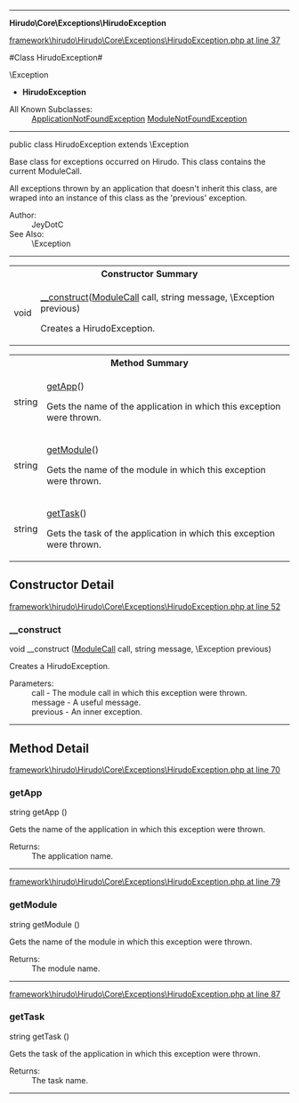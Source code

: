 

- - -

**Hirudo\Core\Exceptions\HirudoException**


<a href="https://github.com/JeyDotC/Hirudo/blob/master/framework/hirudo/Hirudo/Core/Exceptions/HirudoException.php#L37" >framework\hirudo\Hirudo\Core\Exceptions\HirudoException.php at line 37</a>

#Class HirudoException#

\Exception
* **HirudoException**


<dl>
<dt>All Known Subclasses:</dt>
<dd><a href="https://github.com/JeyDotC/Hirudo-docs/blob/master/hirudo/core/exceptions/applicationnotfoundexception.md">ApplicationNotFoundException</a> <a href="https://github.com/JeyDotC/Hirudo-docs/blob/master/hirudo/core/exceptions/modulenotfoundexception.md">ModuleNotFoundException</a> </dd>
</dl>



- - -

<p class="signature"><span class='k'>public  class</span> <span class='nx'>HirudoException</span>
extends \Exception

</p>

<div class="comment" id="overview_description"><p><p>Base class for exceptions occurred on Hirudo. This class contains the
current ModuleCall.</p></p><p><p>All exceptions thrown by an application that doesn't inherit this class,
are wraped into an instance of this class as the 'previous' exception.</p></p></div>

<dl>
<dt>Author:</dt>
<dd>JeyDotC</dd>
<dt>See Also:</dt>
<dd>\Exception</dd>
</dl>


- - -

<table id="summary_constructor">
<tr><th colspan="2">Constructor Summary</th></tr>
<tr>
<td><span class='k'></span> <span class='nx'>void</span></td>
<td class="description"><p class="name"><a href="#__construct">__construct</a>(<a href="https://github.com/JeyDotC/Hirudo/blob/master/hirudo/core/context/ModuleCall.md">ModuleCall</a> call, string message, \Exception previous)</p><p class="description">Creates a HirudoException.</p></td>
</tr>
</table>

<table id="summary_method">
<tr><th colspan="2">Method Summary</th></tr>
<tr>
<td><span class='k'></span> <span class='nx'>string</span></td>
<td class="description"><p class="name"><a href="#getapp">getApp</a>()</p><p class="description">Gets the name of the application in which this exception were thrown.</p></td>
</tr>
<tr>
<td><span class='k'></span> <span class='nx'>string</span></td>
<td class="description"><p class="name"><a href="#getmodule">getModule</a>()</p><p class="description">Gets the name of the module in which this exception were thrown.</p></td>
</tr>
<tr>
<td><span class='k'></span> <span class='nx'>string</span></td>
<td class="description"><p class="name"><a href="#gettask">getTask</a>()</p><p class="description">Gets the task of the application in which this exception were thrown.</p></td>
</tr>
</table>

<h2 id="detail_method">Constructor Detail</h2>

<a href="https://github.com/JeyDotC/Hirudo/blob/master/framework/hirudo/Hirudo/Core/Exceptions/HirudoException.php#L52" >framework\hirudo\Hirudo\Core\Exceptions\HirudoException.php at line 52</a>

<h3 id="__construct">__construct</h3>
<span class='k'></span> <span class='nx'>void</span> <span class='nf'>__construct</span> (<a href="https://github.com/JeyDotC/Hirudo/blob/master/hirudo/core/context/ModuleCall.md">ModuleCall</a> call, string message, \Exception previous)

<div class="details">
<p>Creates a HirudoException.</p><dl>
<dt>Parameters:</dt>
<dd>call - The module call in which this exception were thrown.</dd>
<dd>message - A useful message.</dd>
<dd>previous - An inner exception.</dd>
</dl>

</div>

- - -

<h2 id="detail_method">Method Detail</h2>

<a href="https://github.com/JeyDotC/Hirudo/blob/master/framework/hirudo/Hirudo/Core/Exceptions/HirudoException.php#L70" >framework\hirudo\Hirudo\Core\Exceptions\HirudoException.php at line 70</a>

<h3 id="getApp()">getApp</h3>
<span class='k'></span> <span class='nx'>string</span> <span class='nf'>getApp</span> ()

<div class="details">
<p>Gets the name of the application in which this exception were thrown.</p><dl>
<dt>Returns:</dt>
<dd>The application name.</dd>
</dl>

</div>

- - -


<a href="https://github.com/JeyDotC/Hirudo/blob/master/framework/hirudo/Hirudo/Core/Exceptions/HirudoException.php#L79" >framework\hirudo\Hirudo\Core\Exceptions\HirudoException.php at line 79</a>

<h3 id="getModule()">getModule</h3>
<span class='k'></span> <span class='nx'>string</span> <span class='nf'>getModule</span> ()

<div class="details">
<p>Gets the name of the module in which this exception were thrown.</p><dl>
<dt>Returns:</dt>
<dd>The module name.</dd>
</dl>

</div>

- - -


<a href="https://github.com/JeyDotC/Hirudo/blob/master/framework/hirudo/Hirudo/Core/Exceptions/HirudoException.php#L87" >framework\hirudo\Hirudo\Core\Exceptions\HirudoException.php at line 87</a>

<h3 id="getTask()">getTask</h3>
<span class='k'></span> <span class='nx'>string</span> <span class='nf'>getTask</span> ()

<div class="details">
<p>Gets the task of the application in which this exception were thrown.</p><dl>
<dt>Returns:</dt>
<dd>The task name.</dd>
</dl>

</div>

- - -

